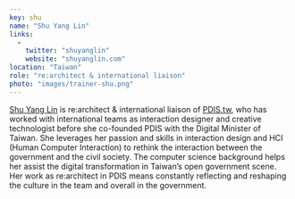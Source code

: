 ```yaml
---
key: shu
name: "Shu Yang Lin"
links:
  -
    twitter: "shuyanglin"
    website: "shuyanglin.com"
location: "Taiwan"
role: "re:architect & international liaison"
photo: "images/trainer-shu.png"
---
```


[Shu Yang Lin](shuyanglin.com) is re:architect & international liaison of [PDIS.tw](http://pdis.tw/), who has worked with international teams as interaction designer and creative technologist before she co-founded PDIS with the Digital Minister of Taiwan. She leverages her passion and skills in interaction design and HCI (Human Computer Interaction) to rethink the interaction between the government and the civil society. The computer science background helps her assist the digital transformation in Taiwan’s open government scene. Her work as re:architect in PDIS means constantly reflecting and reshaping the culture in the team and overall in the government.